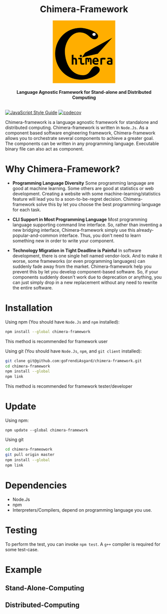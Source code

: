 <h1 align="center">Chimera-Framework</h1>

<div align="center">
  <img src="other/logo.png" />
</div>
<br />
<div align="center">
  <strong>Language Agnostic Framework for Stand-alone and Distributed Computing</strong>
</div>
<br />

[![JavaScript Style Guide](https://img.shields.io/badge/code_style-standard-brightgreen.svg)](https://standardjs.com)
[![codecov](https://codecov.io/gh/goFrendiAsgard/chimera-framework/branch/master/graph/badge.svg)](https://codecov.io/gh/goFrendiAsgard/chimera-framework)

Chimera-framework is a language agnostic framework for standalone and distributed computing. Chimera-framework is written in `Node.Js`. As a component based software engineering framework, Chimera-framework allows you to orchestrate several components to achieve a greater goal. The components can be written in any programming language. Executable binary file can also act as component.

# Why Chimera-Framework?

* __Programming Language Diversity__ Some programming language are good at machine learning. Some others are good at statistics or web development. Creating a website with some machine-learning/statistics feature will lead you to a soon-to-be-regret decision. Chimera-framework solve this by let you choose the best programming language for each task.

* __CLI Support in Most Programming Language__ Most programming language supporting command line interface. So, rather than inventing a new bridging interface, Chimera-framework simply use this already-popular-and-common interface. Thus, you don't need to learn something new in order to write your component.

* __Technology Migration in Tight Deadline is Painful__ In software development, there is one single hell named vendor-lock. And to make it worse, some frameworks (or even programming languages) can suddenly fade away from the market. Chimera-framework help you prevent this by let you develop component-based software. So, if your components suddenly doesn't work due to deprecation or anything, you can just simply drop in a new replacement without any need to rewrite the entire software.

# Installation

Using npm (You should have `Node.Js` and `npm` installed):
```sh
npm install --global chimera-framework
```
This method is recommended for framework user

Using git (You should have `Node.Js`, `npm`, and `git client` installed):
```sh
git clone git@github.com:goFrendiAsgard/chimera-framework.git
cd chimera-framework
npm install --global
npm link
```
This method is recommended for framework tester/developer

# Update

Using npm:
```
npm update --global chimera-framework
```

Using git
```sh
cd chimera-frameowork
git pull origin master
npm install --global
npm link
```

# Dependencies

* Node.Js
* npm
* Interpreters/Compilers, depend on programming language you use.

# Testing

To perform the test, you can invoke `npm test`. A `g++` compiler is required for some test-case.

# Example

## Stand-Alone-Computing



## Distributed-Computing
